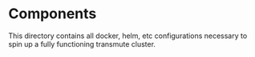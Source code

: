 # Components

This directory contains all docker, helm, etc configurations necessary
to spin up a fully functioning transmute cluster.
